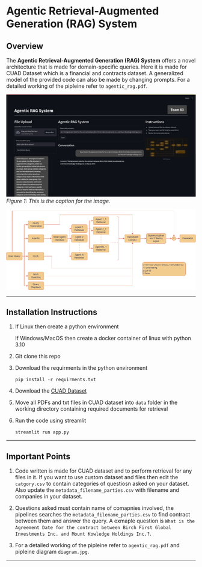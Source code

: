 # Agentic Retrieval-Augmented Generation (RAG) System

## Overview
The **Agentic Retrieval-Augmented Generation (RAG) System** offers a novel architecture that is made for domain-specific queries. Here it is made for CUAD Dataset which is a financial and contracts dataset. A generalized model of the provided code can also be made by changing prompts. For a detailed working of the pipleine refer to `agentic_rag.pdf`.

![UI Showcase](ui.jpg)
*Figure 1: This is the caption for the image.*

![Pipeline Diagram](diagram.jpg)

---

## Installation Instructions

1. If Linux then create a python environment

   If Windows/MacOS then create a docker container of linux with python 3.10

2. Git clone this repo
3. Download the requirments in the python environment
   ```
   pip install -r requirments.txt
   ```
5. Download the [CUAD Dataset](https://www.atticusprojectai.org/cuad)
6. Move all PDFs and txt files in CUAD dataset into `data` folder in the working directory containing required documents for retrieval
7. Run the code using streamlit
   ```
   streamlit run app.py
   ```

---

##  Important Points

1. Code written is made for CUAD dataset and to perform retrieval for any files in it. If you want to use custom dataset and files then edit the `catgory.csv` to contain categories of questiosn 
   asked on your dataset. Also update the `metadata_filename_parties.csv` with filename and companies in your dataset.

2. Questions asked must contain name of comapnies involved, the pipelines searches the `metadata_filename_parties.csv` to find contract between them and answer the query. A exmaple question is
   `What is the Agreement Date for the contract between Birch First Global Investments Inc. and Mount Kowledge Holdings Inc.?`. 
  
3. For a detailed working of the pipleine refer to `agentic_rag.pdf` and pipleine diagram `diagram.jpg`.


---


<!-- ---

## Key Features

### 1. **Dual-Architecture Design**
- **Domain-Specific Architecture**: 
  - Optimized for structured datasets with interdependent categories.
  - Uses parallel subagents to reduce redundancy and retrieval cycles.
- **General Architecture**:
  - Tree-based retrieval for unstructured datasets.
  - Employs topological sorting and depth limits to prevent infinite loops.

### 2. **Dynamic Agent-Based Retrieval**
- Dynamically orchestrates sub-agents to explore datasets efficiently.
- Tailors exploration for diverse query types, ensuring optimal coverage.

### 3. **Enhanced Data Fusion and Summarization**
- Combines retrieved information into concise, token-efficient summaries.
- Balances detail and clarity, avoiding verbosity or incompleteness.

### 4. **Tool-Enhanced Generation**
- Incorporates tools like calculators, web search APIs, and external knowledge sources.
- Enhances accuracy and context for complex queries.

### 5. **Advanced Strategies**
- Includes RAPTOR indexing, multi-query RAG fusion, query decomposition, and stepback techniques.
- Ensures precise and adaptable responses for complex queries.

### 6. **Balanced Flexibility and Efficiency**
- Scales seamlessly across structured and unstructured datasets.
- Maintains a fine balance between efficiency and versatility.

--- -->
